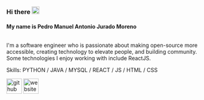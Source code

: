 ### Hi there <img src='https://user-images.githubusercontent.com/71619972/107067549-6bc4e100-67ad-11eb-9d25-148aae1fad6b.gif' alt='github' height='20'>
#### My name is Pedro Manuel Antonio Jurado Moreno 


<img src='https://user-images.githubusercontent.com/71619972/107067524-64053c80-67ad-11eb-9644-27d7e6d7f4a6.gif' alt=''>

I'm a software engineer who is passionate about making open-source more accessible, creating technology to elevate people, and building community. Some technologies I enjoy working with include ReactJS.

Skills: PYTHON / JAVA / MYSQL / REACT / JS / HTML / CSS



[<img src='https://cdn.jsdelivr.net/npm/simple-icons@3.0.1/icons/github.svg' alt='github' height='40'>](https://github.com/PedroManuelJM)  [<img src='https://cdn.jsdelivr.net/npm/simple-icons@3.0.1/icons/icloud.svg' alt='website' height='40'>](https://pedrojuradomoreno-43dfd.web.app/)  



